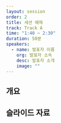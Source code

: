 ```yaml
---
layout: session
order: 2
title: 세션 예제
track: Track A
time: "1:40 ~ 2:30"
duration: 50분
speakers:
  - name: 발표자 이름
    org: 발표자 소속
    desc: 발표자 소개
    image: ""
---
```


## 개요

## 슬라이드 자료
